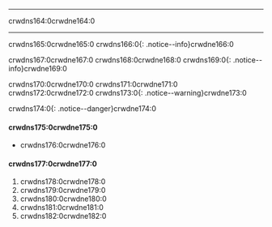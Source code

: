 * * *

crwdns164:0crwdne164:0

* * *

crwdns165:0crwdne165:0 crwdns166:0{: .notice--info}crwdne166:0

crwdns167:0crwdne167:0 crwdns168:0crwdne168:0 crwdns169:0{: .notice--info}crwdne169:0

crwdns170:0crwdne170:0 crwdns171:0crwdne171:0 crwdns172:0crwdne172:0 crwdns173:0{: .notice--warning}crwdne173:0

crwdns174:0{: .notice--danger}crwdne174:0

#### crwdns175:0crwdne175:0

* crwdns176:0crwdne176:0

#### crwdns177:0crwdne177:0

  1. crwdns178:0crwdne178:0
  2. crwdns179:0crwdne179:0
  3. crwdns180:0crwdne180:0
  4. crwdns181:0crwdne181:0
  5. crwdns182:0crwdne182:0